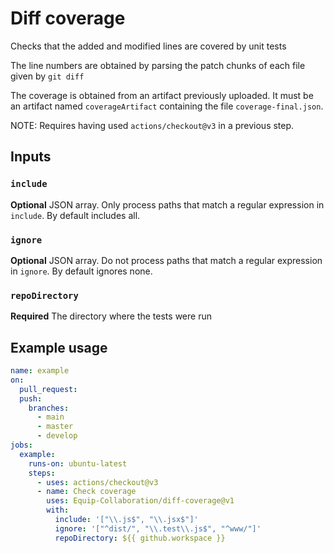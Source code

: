 # Diff coverage

Checks that the added and modified lines are covered by unit tests

The line numbers are obtained by parsing the patch chunks of each file given by `git diff`

The coverage is obtained from an artifact previously uploaded. It must be an artifact named `coverageArtifact` containing the file `coverage-final.json`.

NOTE: Requires having used `actions/checkout@v3` in a previous step.

## Inputs

### `include`

**Optional** JSON array. Only process paths that match a regular expression in `include`. By default includes all.

### `ignore`

**Optional** JSON array. Do not process paths that match a regular expression in `ignore`. By default ignores none.

### `repoDirectory`

**Required** The directory where the tests were run

## Example usage

```yml
name: example
on:
  pull_request:
  push:
    branches:
      - main
      - master
      - develop
jobs:
  example:
    runs-on: ubuntu-latest
    steps:
      - uses: actions/checkout@v3
      - name: Check coverage
        uses: Equip-Collaboration/diff-coverage@v1
        with:
          include: '["\\.js$", "\\.jsx$"]'
          ignore: '["^dist/", "\\.test\\.js$", "^www/"]'
          repoDirectory: ${{ github.workspace }}
```
